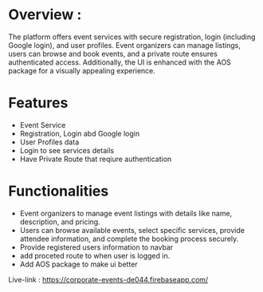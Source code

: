 # Overview : 

The platform offers event services with secure registration, login (including Google login), and user profiles. Event organizers can manage listings, users can browse and book events, and a private route ensures authenticated access. Additionally, the UI is enhanced with the AOS package for a visually appealing experience.

# Features
- Event Service 
- Registration, Login abd Google login 
- User Profiles data
- Login to see services details 
- Have Private Route that reqiure authentication

# Functionalities

- Event organizers to manage event listings with details like name, description, and pricing.
- Users can browse available events, select specific services, provide attendee information, and complete the booking process securely.
- Provide registered users information to navbar 
- add proceted route to when user is logged in.
- Add AOS package to make ui better

Live-link : https://corporate-events-de044.firebaseapp.com/
